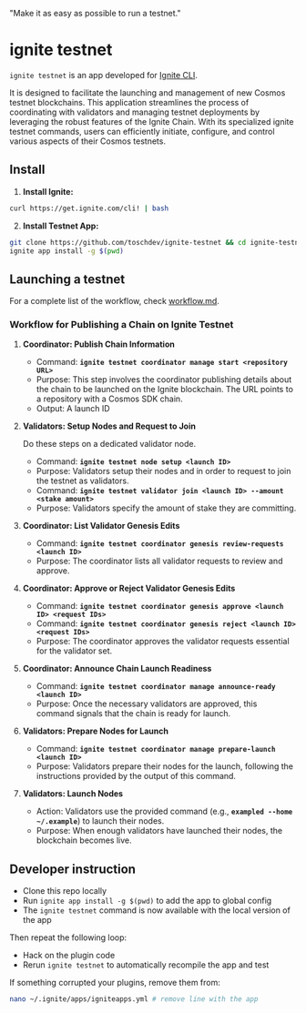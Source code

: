 "Make it as easy as possible to run a testnet."

# ignite testnet

`ignite testnet` is an app developed for [Ignite CLI](https://github.com/ignite/cli).

It is designed to facilitate the launching and management of new Cosmos testnet blockchains. This application streamlines the process of coordinating with validators and managing testnet deployments by leveraging the robust features of the Ignite Chain. With its specialized ignite testnet commands, users can efficiently initiate, configure, and control various aspects of their Cosmos testnets.

## Install

1. **Install Ignite:**
```bash
curl https://get.ignite.com/cli! | bash
```


2. **Install Testnet App:**
```bash
git clone https://github.com/toschdev/ignite-testnet && cd ignite-testnet
ignite app install -g $(pwd)
```

## Launching a testnet

For a complete list of the workflow, check [workflow.md](./workflow.md).

### **Workflow for Publishing a Chain on Ignite Testnet**

1. **Coordinator: Publish Chain Information**
    - Command: **`ignite testnet coordinator manage start <repository URL>`**
    - Purpose: This step involves the coordinator publishing details about the chain to be launched on the Ignite blockchain. The URL points to a repository with a Cosmos SDK chain.
    - Output: A launch ID
1. **Validators: Setup Nodes and Request to Join**
   
   Do these steps on a dedicated validator node.
    - Command: **`ignite testnet node setup <launch ID>`**
    - Purpose: Validators setup their nodes and in order to request to join the testnet as validators.
    - Command: **`ignite testnet validator join <launch ID> --amount <stake amount>`**
    - Purpose: Validators specify the amount of stake they are committing.
2. **Coordinator: List Validator Genesis Edits**
    - Command: **`ignite testnet coordinator genesis review-requests <launch ID>`**
    - Purpose: The coordinator lists all validator requests to review and approve. 
3. **Coordinator: Approve or Reject Validator Genesis Edits**   
    - Command: **`ignite testnet coordinator genesis approve <launch ID> <request IDs>`**
    - Command: **`ignite testnet coordinator genesis reject <launch ID> <request IDs>`**
    - Purpose: The coordinator approves the validator requests essential for the validator set.
4. **Coordinator: Announce Chain Launch Readiness**  
    - Command: **`ignite testnet coordinator manage announce-ready <launch ID>`**
    - Purpose: Once the necessary validators are approved, this command signals that the chain is ready for launch.
5. **Validators: Prepare Nodes for Launch**
    - Command: **`ignite testnet coordinator manage prepare-launch <launch ID>`**
    - Purpose: Validators prepare their nodes for the launch, following the instructions provided by the output of this command.
6. **Validators: Launch Nodes**
    - Action: Validators use the provided command (e.g., **`exampled --home ~/.example`**) to launch their nodes.
    - Purpose: When enough validators have launched their nodes, the blockchain becomes live.

## Developer instruction

- Clone this repo locally
- Run `ignite app install -g $(pwd)` to add the app to global config
- The `ignite testnet` command is now available with the local version of the app

Then repeat the following loop:

- Hack on the plugin code
- Rerun `ignite testnet` to automatically recompile the app and test

If something corrupted your plugins, remove them from:

```bash
nano ~/.ignite/apps/igniteapps.yml # remove line with the app
```